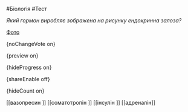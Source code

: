#Біологія #Тест

*Який гормон виробляє зображена на рисунку ендокринна залоза?*

[Фото](https://zno.osvita.ua//doc/images/znotest/108/10810/31.jpg)

{noChangeVote on}

{preview on}

{hideProgress on}

{shareEnable off}

{hideCount on}

[[вазопресин ]]
[[соматотропін ]]
[[інсулін ]]
[[адреналін]]

